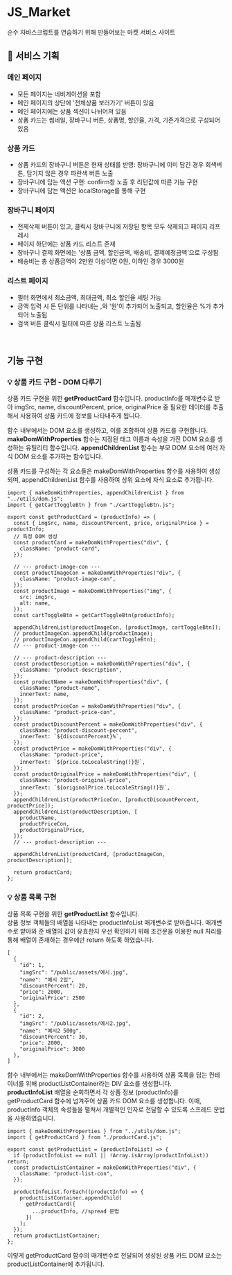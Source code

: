 # JS_Market

순수 자바스크립트를 연습하기 위해 만들어보는 마켓 서비스 사이트

## 📝 서비스 기획

### 메인 페이지

- 모든 페이지는 네비게이션을 포함
- 메인 페이지의 상단에 '전체상품 보러가기' 버튼이 있음
- 메인 페이지에는 상품 섹션이 나뉘어져 있음
- 상품 카드는 썸네일, 장바구니 버튼, 상품명, 할인율, 가격, 기존가격으로 구성되어 있음

### 상품 카드

- 상품 카드의 장바구니 버튼은 현재 상태를 반영: 장바구니에 이미 담긴 경우 회색버튼, 담기지 않은 경우 파란색 버튼 노출
- 장바구니에 담는 액션 구현: confirm창 노출 후 리턴값에 따른 기능 구현
- 장바구니에 담는 액션은 localStorage를 통해 구현

### 장바구니 페이지

- 전제삭제 버튼이 있고, 클릭시 장바구니에 저장된 항목 모두 삭제되고 페이지 리프레시
- 페이지 하단에는 상품 카드 리스트 존재
- 장바구니 결제 화면에는 '상품 금액, 할인금액, 배송비, 결제예정금액'으로 구성됨
- 배송비는 총 상품금액이 2만원 이상이면 0원, 이하인 경우 3000원

### 리스트 페이지

- 필터 화면에서 최소금액, 최대금액, 최소 할인율 세팅 가능
- 금액 입력 시 돈 단위를 나타내는 ,와 '원'이 추가되어 노출되고, 할인율은 %가 추가되어 노출됨
- 검색 버튼 클릭시 필터에 따른 상품 리스트 노출됨

<br>

## 기능 구현

### 💡 상품 카드 구현 - DOM 다루기

상품 카드 구현을 위한 **getProductCard** 함수입니다. productInfo를 매개변수로 받아 imgSrc, name, discountPercent, price, originalPrice 중 필요한 데이터를 추출해서 사용하여 상품 카드에 정보를 나타내주게 됩니다.

함수 내부에서는 DOM 요소를 생성하고, 이를 조합하여 상품 카드를 구현합니다. **makeDomWithProperties** 함수는 지정된 태그 이름과 속성을 가진 DOM 요소를 생성하는 유틸리티 함수입니다. **appendChildrenList** 함수는 부모 DOM 요소에 여러 자식 DOM 요소를 추가하는 함수입니다.

상품 카드를 구성하는 각 요소들은 makeDomWithProperties 함수를 사용하여 생성되며, appendChildrenList 함수를 사용하여 상위 요소에 자식 요소로 추가됩니다.

```
import { makeDomWithProperties, appendChildrenList } from "../utils/dom.js";
import { getCartToggleBtn } from "./cartToggleBtn.js";

export const getProductCard = (productInfo) => {
  const { imgSrc, name, discountPercent, price, originalPrice } = productInfo;
  // 특정 DOM 생성
  const productCard = makeDomWithProperties("div", {
    className: "product-card",
  });

  // --- product-image-con ---
  const productImageCon = makeDomWithProperties("div", {
    className: "product-image-con",
  });
  const productImage = makeDomWithProperties("img", {
    src: imgSrc,
    alt: name,
  });
  const cartToggleBtn = getCartToggleBtn(productInfo);

  appendChildrenList(productImageCon, [productImage, cartToggleBtn]);
  // productImageCon.appendChild(productImage);
  // productImageCon.appendChild(cartToggleBtn);
  // --- product-image-con ---

  // --- product-description ---
  const productDescription = makeDomWithProperties("div", {
    className: "product-description",
  });
  const productName = makeDomWithProperties("div", {
    className: "product-name",
    innerText: name,
  });
  const productPriceCon = makeDomWithProperties("div", {
    className: "product-price-con",
  });
  const productDiscountPercent = makeDomWithProperties("div", {
    className: "product-discount-percent",
    innerText: `${discountPercent}%`,
  });
  const productPrice = makeDomWithProperties("div", {
    className: "product-price",
    innerText: `${price.toLocaleString()}원`,
  });
  const productOriginalPrice = makeDomWithProperties("div", {
    className: "product-original-price",
    innerText: `${originalPrice.toLocaleString()}원`,
  });
  appendChildrenList(productPriceCon, [productDiscountPercent, productPrice]);
  appendChildrenList(productDescription, [
    productName,
    productPriceCon,
    productOriginalPrice,
  ]);
  // --- product-description ---

  appendChildrenList(productCard, [productImageCon, productDescription]);

  return productCard;
};
```

### 💡 상품 목록 구현

상품 목록 구현을 위한 **getProductList** 함수입니다. <br>상품 정보 객체들의 배열을 나타내는 productInfoList 매개변수로 받아줍니다. 매개변수로 받아와 준 배열의 값이 유효한지 우선 확인하기 위해 조건문을 이용한 null 처리를 통해 배열이 존재하는 경우에만 return 하도록 하였습니다.

```
[
  {
    "id": 1,
    "imgSrc": "/public/assets/예시.jpg",
    "name": "예시 2입",
    "discountPercent": 20,
    "price": 2000,
    "originalPrice": 2500
  },
  {
    "id": 2,
    "imgSrc": "/public/assets/예시2.jpg",
    "name": "예시2 500g",
    "discountPercent": 30,
    "price": 2000,
    "originalPrice": 3000
  },
]
```

함수 내부에서는 makeDomWithProperties 함수를 사용하여 상품 목록을 담는 컨테이너를 위해 productListContainer라는 DIV 요소를 생성합니다.<br> **productInfoList** 배열을 순회하면서 각 상품 정보 (productInfo)를 getProductCard 함수에 넘겨주어 상품 카드 DOM 요소를 생성합니다. 이때, productInfo 객체의 속성들을 펼쳐서 개별적인 인자로 전달할 수 있도록 스프레드 문법을 사용하였습니다.

```
import { makeDomWithProperties } from "../utils/dom.js";
import { getProductCard } from "./productCard.js";

export const getProductList = (productInfoList) => {
  if (productInfoList == null || !Array.isArray(productInfoList)) return;
  const productListContainer = makeDomWithProperties("div", {
    className: "product-list-con",
  });

  productInfoList.forEach((productInfo) => {
    productListContainer.appendChild(
      getProductCard({
        ...productInfo, //spread 문법
      })
    );
  });
  return productListContainer;
};
```

이렇게 getProductCard 함수의 매개변수로 전달되어 생성된 상품 카드 DOM 요소는 productListContainer에 추가됩니다.
